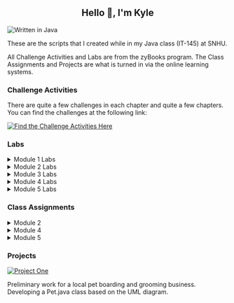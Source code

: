 ## <div align="center" style="border:none;">Hello 👋, I'm Kyle</div>

![Written in Java](https://img.shields.io/badge/Written%20in%20Java-%23ED8B00.svg?style=for-the-badge&logo=java&logoColor=white)

These are the scripts that I created while in my Java class (IT-145) at SNHU.

All Challenge Activities and Labs are from the zyBooks program. The Class Assignments and Projects are what is turned in via the online learning systems.

### Challenge Activities

There are quite a few challenges in each chapter and quite a few chapters. You can find the challenges at the following link:

[![Find the Challenge Activities Here](https://img.shields.io/badge/Challenge%20Activities-%23ED8B00.svg?style=for-the-badge&logo=java&logoColor=white)](https://github.com/kylereddoch/IT145-Java/tree/main/Challenge%20Activites)

### Labs

<details>
<summary>Module 1 Labs</summary>

**Lab 1.37**
\
Asks the user for an integer. Then outputs the users input, then outputs it squared, then cubed. Asks the user for another integer and takes both integers and finds the sum and product. Outputs the sum and product.

**Lab 1.38**
\
Asks the user for an integer, double, character, and string. Outputs the inputs in the following order: integer, double, character, string. Then outputs the inputs in the following order: string, character, double, integer. Then casts the double to an integer and outputs the integer.
</details>

<details>
<summary>Module 2 Labs</summary>

**Lab 2.17**
\
Write a method drivingCost() with input parameters milesPerGallon, dollarsPerGallon, and milesDriven that returns the dollar cost to drive those miles. Define that method in a program whose inputs are the car's miles per gallon and the price of gas in dollars per gallon (both doubles). Output the gas cost for 10 miles, 50 miles, and 400 miles, by calling your drivingCost() method three times.
</details>

<details>
<summary>Module 3 Labs</summary>

**Lab 3.35**
\
This program outputs a downwards facing arrow composed of a rectangle and a right triangle. The arrow dimensions are defined by user specified arrow base height, arrow base width, and arrow head width.

**Lab 3.36**
\
Given a line of text as input, output the number of characters excluding spaces, periods, exclamation points, or commas.
</details>

<details>
<summary>Module 4 Labs</summary>

**Lab 4.5**
\
Prompt the user to enter five numbers, being five people's weights. Store the numbers in an array of doubles. Output the array's numbers on one line, each number followed by one space. Also output the total weight, by summing the array's elements. Also output the average of the array's elements. Also output the max array element.
</details>

<details>
<summary>Module 5 Labs</summary>

**Online Shopping Cart**
\
This consisted of editing two different .java files. These are in the OnlineShoppingCart folder.
</details>

### Class Assignments

<details>
<summary>Module 2</summary>
We implemented either the Dog.java class or the Cat.java class based on the specifications in the UML Class diagram.

I wrote both the Dog.java class and the Cat.java class for a reference for anyone who may need to use the classes.

**Note:** Both the Dog.java class and the Cat.java class are in the PetBAG package folder as they are part of the PetBAG project later in the class.

[![Dog.java class](https://img.shields.io/badge/Dog.java-%23ED8B00.svg?style=for-the-badge&logo=java&logoColor=white)](https://github.com/kylereddoch/IT145-Java/blob/main/PetBAG/Dog.java)

[![Cat.java class](https://img.shields.io/badge/Cat.java-%23ED8B00.svg?style=for-the-badge&logo=java&logoColor=white)](https://github.com/kylereddoch/IT145-Java/blob/main/PetBAG/Cat.java)
</details>

<details>
<summary>Module 4</summary>
Created the Pet.java class based on the UML Class diagram.

<br>

[![Pet.java class](https://img.shields.io/badge/Pet.java-%23ED8B00.svg?style=for-the-badge&logo=java&logoColor=white)](https://github.com/kylereddoch/IT145-Java/blob/main/PetBAG/Pet.java)
</details>

<details>
<summary>Module 5</summary>
Implemented the Monkey.java class based off the specification documentation and edited the Driver.java class.

<br>

[![Grazioso Salvare](https://img.shields.io/badge/Grazioso%20Salvare-%23ED8B00.svg?style=for-the-badge&logo=java&logoColor=white)](https://github.com/kylereddoch/IT145-Java/blob/main/Grazioso/)
</details>

### Projects

[![Project One](https://img.shields.io/badge/Project%20One-%23ED8B00.svg?style=for-the-badge&logo=java&logoColor=white)](https://github.com/kylereddoch/IT145-Java/blob/main/PetBAG/)

Preliminary work for a local pet boarding and grooming business. Developing a Pet.java class based on the UML diagram.
